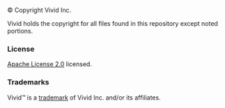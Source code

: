 © Copyright Vivid Inc.

Vivid holds the copyright for all files found in this repository except noted portions.

### License
[Apache License 2.0](LICENSE.txt) licensed.

### Trademarks
Vivid™ is a [trademark](https://vivid-inc.net/en/legal/trademarks.html) of Vivid Inc. and/or its affiliates.
